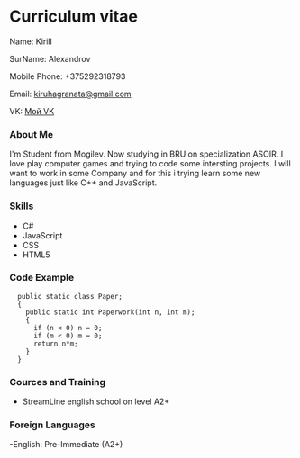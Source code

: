 # Сurriculum vitae
Name: Kirill

SurName: Alexandrov

Mobile Phone: +375292318793

Email: kiruhagranata@gmail.com

VK: 
[Мой VK](https://vk.com/kiruhagranata)

### About Me
I'm Student from Mogilev. Now studying in BRU on specialization ASOIR. I love play computer games and trying to code some intersting projects. I will want to work in some Company and for this i trying learn some new languages just like C++ and JavaScript.

### Skills
- C#
- JavaScript
- CSS
- HTML5

### Code Example
```
  public static class Paper;
  {
    public static int Paperwork(int n, int m);
    {
      if (n < 0) n = 0;
      if (m < 0) m = 0;
      return n*m;
    }
  }
```
### Cources and Training
- StreamLine english school on level A2+

### Foreign Languages
-English: Pre-Immediate (A2+)
